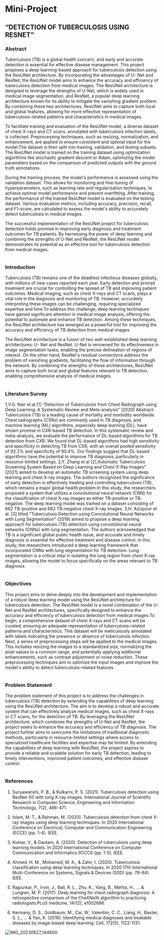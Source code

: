 # Mini-Project
## “DETECTION OF TUBERCULOSIS USING RESNET”
### Abstract
Tuberculosis (TB) is a global health concern, and early and accurate detection is essential for
effective disease management. This project proposes a deep learning-based approach for
tuberculosis detection using the ResUNet architecture. By incorporating the advantages of U-
Net and ResNet, the ResUNet model aims to enhance the accuracy and efficiency of
tuberculosis detection from medical images. The ResUNet architecture is designed to
leverage the strengths of U-Net, which is widely used in medical image segmentation, and
ResNet, a popular deep learning architecture known for its ability to mitigate the vanishing
gradient problem. By combining these two architectures, ResUNet aims to capture both local
and global features, allowing for more effective representation of tuberculosis-related patterns
and characteristics in medical images.

To facilitate training and evaluation of the ResUNet model, a diverse dataset of chest X-rays
and CT scans, annotated with tuberculosis infection labels, is collected. Preprocessing
techniques, such as resizing, normalization, and enhancement, are applied to ensure
consistent and optimal input for the model.The dataset is then split into training, validation,
and testing subsets. The ResUNet model is trained on the training dataset using optimization
algorithms like stochastic gradient descent or Adam, optimizing the model parameters based
on the comparison of predicted outputs with the ground truth annotations.

During the training process, the model&#39;s performance is assessed using the validation dataset.
This allows for monitoring and fine-tuning of hyperparameters, such as learning rate and
regularization techniques, to achieve optimal model performance and prevent overfitting.
After training, the performance of the trained ResUNet model is evaluated on the testing
dataset. Various evaluation metrics, including accuracy, precision, recall, and F1-score, are
calculated to assess the model&#39;s ability to accurately detect tuberculosis in medical images.

The successful implementation of the ResUNet project for tuberculosis detection holds
promise in improving early diagnosis and treatment outcomes for TB patients. By harnessing
the power of deep learning and combining the strengths of U-Net and ResNet, the ResUNet
model demonstrates its potential as an effective tool for tuberculosis detection from medical
images.
#
### Introduction
Tuberculosis (TB) remains one of the deadliest infectious diseases globally, with millions of
new cases reported each year. Early detection and prompt treatment are crucial for controlling
the spread of TB and improving patient outcomes. Medical imaging, such as chest X-rays and
CT scans, plays a vital role in the diagnosis and monitoring of TB. However, accurately
interpreting these images can be challenging, requiring specialized expertise and time.To
address this challenge, deep learning techniques have gained significant attention in medical
image analysis, offering the potential to automate and enhance TB detection. Among these
techniques, the ResUNet architecture has emerged as a powerful tool for improving the
accuracy and efficiency of TB detection from medical images.

The ResUNet architecture is a fusion of two well-established deep learning architectures: U-
Net and ResNet. U-Net is renowned for its effectiveness in image segmentation tasks,
enabling the precise delineation of regions of interest. On the other hand, ResNet&#39;s residual
connections address the problem of vanishing gradients, facilitating the flow of information
through the network. By combining the strengths of these architectures, ResUNet aims to
capture both local and global features relevant to TB detection, enabling comprehensive
analysis of medical images.
#
### Literature Survey
1,V.G. Nair et.al [1] “Detection of Tuberculosis from Chest Radiograph using Deep Learning:
A Systematic Review and Meta-analysis” (2020)
Abstract: Tuberculosis (TB) is a leading cause of mortality and morbidity worldwide. Chest
radiographs (CXRs) are commonly used in TB diagnosis, and machine learning (ML)
algorithms, especially deep learning (DL), have shown promise in CXR-based TB detection.
In this systematic review and meta-analysis, we evaluate the performance of DL-based
algorithms for TB detection from CXR. We found that DL-based algorithms had high
sensitivity and specificity in detecting TB from CXR, with an overall pooled sensitivity of
92.2% and specificity of 90.4%. Our findings suggest that DL-based algorithms have the
potential to improve TB diagnosis, particularly in resource-limited settings.
2,Y. Zhang et al [2],Automatic Tuberculosis Screening System Based on Deep Learning and
Chest X-Ray Images&quot; (2021) aimed to develop an automatic TB screening system using deep
learning and chest X-ray images. The authors recognized the significance of early detection
in effectively treating and controlling tuberculosis (TB), which remains a major global health
problem.In this study, the researchers proposed a system that utilizes a convolutional neural
network (CNN) for the classification of chest X-ray images as either TB-positive or TB-
negative. The deep learning model was trained on a dataset consisting of 662 TB-positive and
662 TB-negative chest X-ray images.
3,H. Azizpour et al. [3] titled &quot;Tuberculosis Detection using Convolutional Neural Networks
with Lung Segmentation&quot; (2019) aimed to propose a deep learning approach for tuberculosis
(TB) detection using convolutional neural networks (CNNs) with lung segmentation. The
authors acknowledged that TB is a significant global public health issue, and accurate and
timely diagnosis is essential for effective treatment and disease control.
In this study, the researchers introduced a deep learning framework that incorporated CNNs
with lung segmentation for TB detection. Lung segmentation is a critical step in isolating the
lung region from chest X-ray images, allowing the model to focus specifically on the areas
relevant to TB diagnosis.
#
### Objectives
This project aims to delve deeply into the development and implementation of a robust deep
learning model using the ResUNet architecture for tuberculosis detection. The ResUNet
model is a novel combination of the U-Net and ResNet architectures, specifically designed to
enhance the accuracy and efficiency of tuberculosis detection from medical images.To begin,
a comprehensive dataset of chest X-rays and CT scans will be curated, ensuring an adequate
representation of tuberculosis-related patterns and characteristics. This dataset will be
meticulously annotated with labels indicating the presence or absence of tuberculosis
infection. Next, a series of preprocessing steps will be applied to the medical images. This
includes resizing the images to a standardized size, normalizing the pixel values to a common
range, and potentially applying additional enhancements, such as contrast adjustment or noise
reduction. These preprocessing techniques aim to optimize the input images and improve the
model&#39;s ability to detect tuberculosis-related features.
#
### Problem Statement
The problem statement of this project is to address the challenges in tuberculosis (TB) detection by extending the capabilities of deep learning using the ResUNet architecture. The aim is to develop a robust and accurate system that can effectively analyze medical images, such as chest X-rays or CT scans, for the detection of TB. By leveraging the ResUNet architecture, which combines the strengths of U-Net and ResNet, the project seeks to enhance the accuracy and efficiency of TB diagnosis. The project further aims to overcome the limitations of traditional diagnostic methods, particularly in resource-limited settings where access to specialized healthcare facilities and expertise may be limited. By extending the capabilities of deep learning with ResUNet, the project aspires to provide a reliable and scalable solution for early TB detection, leading to timely interventions, improved patient outcomes, and effective disease control.
#
### References
1. Suryawanshi, P. B., & Kulkarni, P. S. (2021). Tuberculosis detection using ResNet-50 with lung X-ray
images. International Journal of Scientific Research in Computer Science, Engineering and Information
Technology, 7(2), 466-471.

2. Islam, M. T., & Rahman, M. (2020). Tuberculosis detection from chest X-ray images using deep
learning techniques. In 2020 International Conference on Electrical, Computer and Communication
Engineering (ECCE) (pp. 1-4). IEEE.

3. Kumar, V., & Gautam, A. (2020). Detection of tuberculosis using deep learning models. In 2020
International Conference on Computer Communication and Informatics (ICCCI) (pp. 1-5). IEEE.

4. Ahmed, H. M., Mohamed, M. A., & Zahir, I. (2020). Tuberculosis classification using deep learning
techniques. In 2020 17th International Multi-Conference on Systems, Signals & Devices (SSD) (pp.
79-84). IEEE.

5. Rajpurkar, P., Irvin, J., Ball, R. L., Zhu, K., Yang, B., Mehta, H., ... & Lungren, M. P. (2017). Deep
learning for chest radiograph diagnosis: A retrospective comparison of the CheXNeXt algorithm to
practicing radiologists.PLoS medicine, 14(12), e1002686.

6. Kermany, D. S., Goldbaum, M., Cai, W., Valentim, C. C., Liang, H., Baxter, S. L., ... & Yan, K. (2018).
Identifying medical diagnoses and treatable diseases by image-based deep learning. Cell, 172(5),
1122-1131.

![IMG_20230627_144600](https://github.com/nisartth/Mini-Project/assets/94008426/d9b4687f-c411-40a7-9f9f-d715505d7a7e)



   
